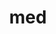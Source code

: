 ---
category: 3-letters
denotation: null
name: med
reference_link: https://www.etymonline.com/word/med
root_language: null
root_name: null
title: med
type: free
word_sums:
- respelling: med
  sum: 'Med + '
---